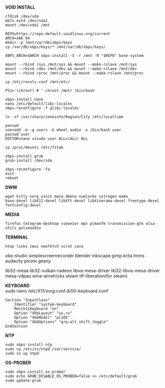 **VOID INSTALL**  
```
cfdisk /dev/sda  
mkfs.ext4 /dev/sda1  
mount /dev/sda1 /mnt  
  
REPO=https://repo-default.voidlinux.org/current  
ARCH=x86_64  
mkdir -p /mnt/var/db/xbps/keys  
cp /var/db/xbps/keys/* /mnt/var/db/xbps/keys/  
  
XBPS_ARCH=$ARCH xbps-install -S -r /mnt -R "$REPO" base-system  
  
mount --rbind /sys /mnt/sys && mount --make-rslave /mnt/sys  
mount --rbind /dev /mnt/dev && mount --make-rslave /mnt/dev  
mount --rbind /proc /mnt/proc && mount --make-rslave /mnt/proc  
  
cp /etc/resolv.conf /mnt/etc/  
  
PS1='(chroot) # ' chroot /mnt/ /bin/bash  
  
xbps-install nano  
nano /etc/default/libc-locales  
xbps-reconfigure -f glibc-locales  
  
ln -sf /usr/share/zoneinfo/Region/City /etc/localtime  
  
passwd  
useradd -m -g users -G wheel audio -s /bin/bash user  
passwd user  
EDITOR=nano visudo user ALL=(ALL) ALL  
  
cp /proc/mounts /etc/fstab  
  
xbps-install grub  
grub-install /dev/sda  
  
xbps-reconfigure -fa  
exit  
reboot  
```  


**DWM** 
```
wget kitty xorg xinit mesa dmenu numlockx nitrogen make
base-devel libX11-devel libXft-devel libXinerama-devel freetype-devel fontconfig-devel 
```  
**MEDIA**  
```
firefox telegram-desktop viewnior mpv pcmanfm transmission-gtk alsa-utils pulseaudio
```  

**TERMINAL**  
```
htop links cmus neofetch scrot cava
```  


obs-studio simplescreenrecorder blender inkscape gimp krita lmms audacity picom geany

lib32-mesa lib32-vulkan-radeon libva-mesa-driver lib32-libva-mesa-driver mesa-vdpau wine winetricks steam ttf-liberation(for steam)

**KEYBOARD**  
sudo nano /etc/X11/xorg.conf.d/00-keyboard.conf  
```
Section "InputClass"  
    Identifier "system-keyboard"  
    MatchIsKeyboard "on"  
    Option "XkbLayout" "us,ru"  
    Option "XkbModel" "pc105"  
    Option "XkbOptions" "grp:alt_shift_toggle"  
EndSection  
```  

**NTP**  
```
sudo xbps-install ntp  
sudo cp /etc/sv/ntpd /var/service/  
sudo sv up ntpd
```  

**OS-PROBER**  
```
sudo xbps-install os-prober  
sudo echo GRUB_DISABLE_OS_PROBER=false >> /etc/default/grub  
sudo update-grub
```